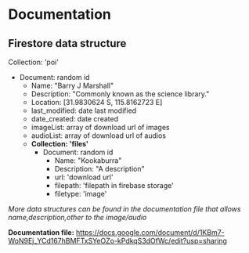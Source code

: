 
# Documentation

## Firestore data structure
Collection: 'poi'
- Document: random id
    - Name: "Barry J Marshall"
    - Description: "Commonly known as the science library."
    - Location: [31.9830624 S, 115.8162723 E]
    - last_modified: date last modified
    - date_created: date created
    - imageList: array of download url of images
    - audioList: array of download url of audios
    - **Collection: 'files'**
        - Document: random id
            - Name: "Kookaburra"
            - Description: "A description"
            - url: 'download url'
            - filepath: 'filepath in firebase storage'
            - filetype: 'image'
    
*More data structures can be found in the documentation file that allows name,description,other to the image/audio*

**Documentation file:**
https://docs.google.com/document/d/1KBm7-WoN9Ej_YCd167hBMFTxSYeOZo-kPdkqS3dOfWc/edit?usp=sharing
